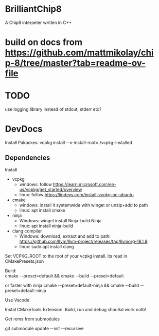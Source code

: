 # BrilliantChip8
A Chip8 interpeter written in C++


# build on docs from https://github.com/mattmikolay/chip-8/tree/master?tab=readme-ov-file



# TODO

use logging library instead of stdout, stderr etc?


# DevDocs

Install Pakackes:
vcpkg install --x-install-root=./vcpkg-installed

## Dependencies

Install 

* vcpkg
    * windows: follow https://learn.microsoft.com/en-us/vcpkg/get_started/overview
    * linux: follow https://lindevs.com/install-vcpkg-on-ubuntu
* cmake
    * windows: install it systemwide with winget or unzip+add to path
    * linux: apt install cmake
* ninja
    * Windows: winget install Ninja-build.Ninja
    * linux: apt install ninja-build
* clang compiler
    * Windows: download, extract and add to path: https://github.com/llvm/llvm-project/releases/tag/llvmorg-18.1.8
    * linux: sudo apt install clang

    
Set VCPKG_ROOT to the root of your vcpkg install. Its read in CMakePresets.json

Build:  
cmake --preset=default && cmake --build --preset=default


or faster with ninja
cmake --preset=default-ninja && cmake --build --preset=default-ninja

Use Vscode:

Instal CMakeTools Extension. Build, run and debug shoulkd work ootb!

Get roms from submodules

git submodule update --init --recursive